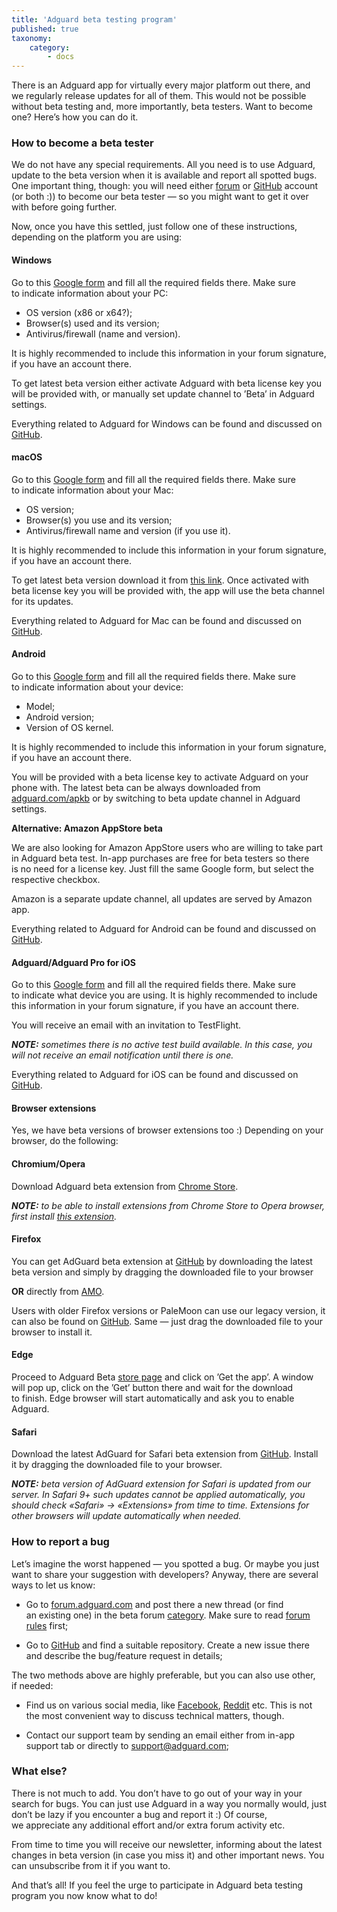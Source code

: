 ```yaml
---
title: 'Adguard beta testing program'
published: true
taxonomy:
    category:
        - docs
---
```


There is&nbsp;an&nbsp;Adguard app for virtually every major platform out there, and we&nbsp;regularly release updates for all of&nbsp;them. This would not be&nbsp;possible without beta testing and, more importantly, beta testers. Want to&nbsp;become one? Here&rsquo;s how you can do&nbsp;it.<!--more-->

### How to&nbsp;become a&nbsp;beta tester

We&nbsp;do&nbsp;not have any special requirements. All you need is&nbsp;to&nbsp;use Adguard, update to&nbsp;the beta version when it&nbsp;is&nbsp;available and report all spotted bugs. One important thing, though: you will need either [forum](https://forum.adguard.com/index.php) or&nbsp;[GitHub](https://github.com/) account (or&nbsp;both :)) to&nbsp;become our beta tester&nbsp;&mdash; so&nbsp;you might want to&nbsp;get it&nbsp;over with before going further.

Now, once you have this settled, just follow one of&nbsp;these instructions, depending on&nbsp;the platform you are using:

#### Windows

Go&nbsp;to&nbsp;this [Google form](https://docs.google.com/forms/d/e/1FAIpQLSf5JWqO_Qsdri1nwJphse46Qk48YHVyc3IZs1l-XmJ3ff0dDQ/viewform) and fill all the required fields there. Make sure to&nbsp;indicate information about your PC: 

* OS&nbsp;version (x86&nbsp;or x64?);
* Browser(s) used and its version;
* Antivirus/firewall (name and version). 

It&nbsp;is&nbsp;highly recommended to&nbsp;include this information in&nbsp;your forum signature, if&nbsp;you have an&nbsp;account there.

To&nbsp;get latest beta version either activate Adguard with beta license key you will be&nbsp;provided with, or&nbsp;manually set update channel to &rsquo;Beta&rsquo; in&nbsp;Adguard settings.

Everything related to&nbsp;Adguard for Windows can be&nbsp;found and discussed&nbsp;on [GitHub](https://github.com/AdguardTeam/AdguardForWindows).

#### macOS

Go&nbsp;to&nbsp;this [Google form](https://docs.google.com/forms/d/e/1FAIpQLSf5JWqO_Qsdri1nwJphse46Qk48YHVyc3IZs1l-XmJ3ff0dDQ/viewform) and fill all the required fields there. Make sure to&nbsp;indicate information about your Mac:

* OS&nbsp;version;
* Browser(s) you use and its version;
* Antivirus/firewall name and version (if&nbsp;you use&nbsp;it). 

It&nbsp;is&nbsp;highly recommended to&nbsp;include this information in&nbsp;your forum signature, if&nbsp;you have an&nbsp;account there.

To&nbsp;get latest beta version download it&nbsp;from [this link](https://static.adguard.com/mac/Adguard.beta.dmg). Once activated with beta license key you will be&nbsp;provided with, the app will use the beta channel for its updates.

Everything related to&nbsp;Adguard for Mac can be&nbsp;found and discussed&nbsp;on [GitHub](https://github.com/AdguardTeam/AdguardForMac).

#### Android

Go&nbsp;to&nbsp;this [Google form](https://docs.google.com/forms/d/e/1FAIpQLSf5JWqO_Qsdri1nwJphse46Qk48YHVyc3IZs1l-XmJ3ff0dDQ/viewform) and fill all the required fields there. Make sure to&nbsp;indicate information about your device:

* Model;
* Android version;
* Version of&nbsp;OS kernel. 

It&nbsp;is&nbsp;highly recommended to&nbsp;include this information in&nbsp;your forum signature, if&nbsp;you have an&nbsp;account there.

You will be&nbsp;provided with a&nbsp;beta license key to&nbsp;activate Adguard on&nbsp;your phone with. The latest beta can be&nbsp;always downloaded from [adguard.com/apkb](https://adguard.com/apkb) or&nbsp;by&nbsp;switching to&nbsp;beta update channel in&nbsp;Adguard settings.

**Alternative: Amazon AppStore beta**

We&nbsp;are also looking for Amazon AppStore users who are willing to&nbsp;take part in&nbsp;Adguard beta test. In-app purchases are free for beta testers so&nbsp;there is&nbsp;no&nbsp;need for a&nbsp;license key. Just fill the same Google form, but select the respective checkbox. 

Amazon is&nbsp;a&nbsp;separate update channel, all updates are served by&nbsp;Amazon app.

Everything related to&nbsp;Adguard for Android can be&nbsp;found and discussed&nbsp;on [GitHub](https://github.com/AdguardTeam/AdguardForAndroid).

#### Adguard/Adguard Pro for iOS

Go&nbsp;to&nbsp;this [Google form](https://docs.google.com/forms/d/e/1FAIpQLSf5JWqO_Qsdri1nwJphse46Qk48YHVyc3IZs1l-XmJ3ff0dDQ/viewform) and fill all the required fields there. Make sure to&nbsp;indicate what device you are using. It&nbsp;is&nbsp;highly recommended to&nbsp;include this information in&nbsp;your forum signature, if&nbsp;you have an&nbsp;account there.

You will receive an&nbsp;email with an&nbsp;invitation to&nbsp;TestFlight.

***NOTE:*** *sometimes there is&nbsp;no&nbsp;active test build available. In&nbsp;this case, you will not receive an&nbsp;email notification until there is&nbsp;one.*

Everything related to&nbsp;Adguard for iOS can be&nbsp;found and discussed&nbsp;on [GitHub](https://github.com/AdguardTeam/AdguardForios).

#### Browser extensions

Yes, we&nbsp;have beta versions of&nbsp;browser extensions too :) Depending on&nbsp;your browser, do&nbsp;the following:

#### Chromium/Opera

Download Adguard beta extension from [Chrome Store](https://chrome.google.com/webstore/detail/adguard-adblocker-beta/gfggjaccafhcbfogfkogggoepomehbjl).

***NOTE:*** *to&nbsp;be&nbsp;able to&nbsp;install extensions from Chrome Store to&nbsp;Opera browser, first install [this extension](https://addons.opera.com/en/extensions/details/download-chrome-extension-9/).*

#### Firefox

You can get AdGuard beta extension&nbsp;at [GitHub](https://github.com/AdguardTeam/AdguardBrowserExtension/releases/) by downloading the latest beta version and simply by&nbsp;dragging the downloaded file to&nbsp;your browser 

**OR**&nbsp;directly from [AMO](https://addons.mozilla.org/firefox/addon/adguard-adblocker/versions/beta).

Users with older Firefox versions or&nbsp;PaleMoon can use our legacy version, it can also be found on [GitHub](https://github.com/AdguardTeam/AdguardBrowserExtension/releases/). Same&nbsp;&mdash; just drag the downloaded file to&nbsp;your browser to&nbsp;install&nbsp;it.

#### Edge

Proceed to&nbsp;Adguard Beta [store page](https://www.microsoft.com/store/p/adguard-adblocker-beta/9ndmfr4cv25m) and click on &rsquo;Get the app&rsquo;. A&nbsp;window will pop&nbsp;up, click on&nbsp;the &rsquo;Get&rsquo; button there and wait for the download to&nbsp;finish. Edge browser will start automatically and ask you to&nbsp;enable Adguard.

#### Safari

Download the latest AdGuard for Safari beta extension from [GitHub](https://github.com/AdguardTeam/AdguardBrowserExtension/releases). Install it&nbsp;by&nbsp;dragging the downloaded file to&nbsp;your browser.

***NOTE:*** *beta version of&nbsp;AdGuard extension for Safari is&nbsp;updated from our server. In&nbsp;Safari 9+&nbsp;such updates cannot be&nbsp;applied automatically, you should check &laquo;Safari&raquo; -&gt; &laquo;Extensions&raquo; from time to&nbsp;time. Extensions for other browsers will update automatically when needed.*

### How to&nbsp;report a&nbsp;bug

Let&rsquo;s imagine the worst happened&nbsp;&mdash; you spotted a&nbsp;bug. Or&nbsp;maybe you just want to&nbsp;share your suggestion with developers? Anyway, there are several ways to&nbsp;let&nbsp;us know: 

* Go&nbsp;to [forum.adguard.com](forum.adguard.com) and post there a&nbsp;new thread (or&nbsp;find an&nbsp;existing one) in&nbsp;the beta forum [category](https://forum.adguard.com/index.php?categories/48/). Make sure to&nbsp;read [forum rules](https://forum.adguard.com/index.php?threads/14859/) first;

* Go&nbsp;to [GitHub](https://github.com/AdguardTeam/) and find a&nbsp;suitable repository. Create a&nbsp;new issue there and describe the bug/feature request in&nbsp;details;

The two methods above are highly preferable, but you can also use other, if&nbsp;needed:

* Find&nbsp;us on&nbsp;various social media, like [Facebook](https://www.facebook.com/AdguardEn/), [Reddit](https://www.reddit.com/r/Adguard/) etc. This is&nbsp;not the most convenient way to&nbsp;discuss technical matters, though.

* Contact our support team by&nbsp;sending an&nbsp;email either from in-app support tab or&nbsp;directly&nbsp;to [support@adguard.com](mailto:support@adguard.com);

### What else?

There is&nbsp;not much to&nbsp;add. You don&rsquo;t have to&nbsp;go&nbsp;out of&nbsp;your way in&nbsp;your search for bugs. You can just use Adguard in&nbsp;a&nbsp;way you normally would, just don&rsquo;t be&nbsp;lazy if&nbsp;you encounter a&nbsp;bug and report it :) Of&nbsp;course, we&nbsp;appreciate any additional effort and/or extra forum activity etc.

From time to&nbsp;time you will receive our newsletter, informing about the latest changes in&nbsp;beta version (in&nbsp;case you miss&nbsp;it) and other important news. You can unsubscribe from it&nbsp;if&nbsp;you want&nbsp;to.

And that&rsquo;s all! If&nbsp;you feel the urge to&nbsp;participate in&nbsp;Adguard beta testing program you now know what to&nbsp;do!
